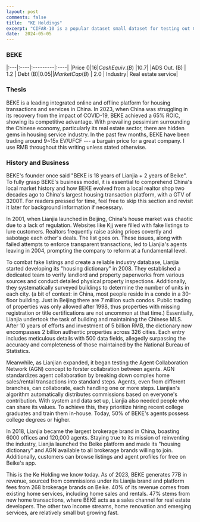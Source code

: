 ```yaml
---
layout: post
comments: false
title:  "KE Holdings"
excerpt: "CIFAR-10 is a popular dataset small dataset for testing out Computer Vision Deep Learning learning methods. We're seeing a lot of improvements. But what is the human baseline?"
date:  2024-05-05 
---
```


### BEKE

|:---|:----|:---------|:----|
|Price ($) | 16 | Cash Equiv. (B$) |10.7|
|ADS Out. (B) | 1.2 | Debt (B$)| 0.05 |
|Market Cap (B$) | 2.0 | Industry| Real estate service|

### Thesis
BEKE is a leading integrated online and offline platform for housing transactions and services in China. In 2023, when China was struggling in its recovery from the impact of COVID-19, BEKE achieved a 65% ROIC, showing its competitive advantage. With prevailing pessimism surrounding the Chinese economy, particularly its real estate sector, there are hidden gems in housing service industry. In the past few months, BEKE have been trading around 9~15x EV/UFCF --- a bargain price for a great company.  I use RMB throughout this writing unless stated otherwise.

### History and Business
BEKE's founder once said "BEKE is 18 years of Lianjia + 2 years of Beike". To fully grasp BEKE's business model, it is essential to comprehend China's local market history and how BEKE evolved from a local realtor shop two decades ago to China's largest housing transaction platform, with a GTV of 3200T. For readers pressed for time, feel free to skip this section and revisit it later for background information if necessary.

In 2001, when Lianjia launched in Beijing, China's house market was chaotic due to a lack of regulation. Websites like Kjj were filled with fake listings to lure customers. Realtors frequently raise asking prices covertly and sabotage each other's deals. The list goes on. These issues, along with failed attempts to enforce transparent transactions, led to Lianjia's agents leaving in 2004, prompting the company to reform at a fundamental level. 

To combat fake listings and create a reliable industry database, Lianjia started developing its "housing dictionary" in 2008. They established a dedicated team to verify landlord and property paperworks from various sources and conduct detailed physical property inspections. Additionally, they systematically surveyed buildings to determine the number of units in each city. (a bit of context: in China, most people reside in a condo in a 30-floor building. Just in Beijing there are 7 million such condos. Public trading of properties was only allowed after 1998, thus properties with missing registration or title certifications are not uncommon at that time.) Essentially, Lianjia undertook the task of building and maintaining the Chinese MLS. After 10 years of efforts and investment of 5 billion RMB, the dictionary now encompasses 2 billion authentic properties across 326 cities. Each entry includes meticulous details with 500 data fields, allegedly surpassing the accuracy and completeness of those maintained by the National Bureau of Statistics.

Meanwhile, as Lianjian expanded, it began testing the Agent Collaboration Network (AGN) concept to forster collabration between agents. AGN standardizes agent collaboration by breaking down complex home sales/rental transactions into standard steps. Agents, even from different branches, can collaborate, each handling one or more steps. Lianjian's algorithm automatically distributes commissions based on everyone's contribution. With system and data set up, Lianjia also needed people who can share its values. To achieve this, they prioritize hiring recent college graduates and train them in-house. Today, 50% of BEKE's agents possess college degrees or higher.

In 2018, Lianjia became the largest brokerage brand in China, boasting 6000 offices and 120,000 agents. Staying true to its mission of reinventing the industry, Lianjia launched the Beike platform and made its "housing dictionary" and AGN available to all brokerage brands willing to join. Additionally, customers can browse listings and agent profiles for free on Beike's app.

This is the Ke Holding we know today. As of 2023, BEKE generates 77B in revenue, sourced from commissions under its Lianjia brand and platform fees from 268 brokerage brands on Beike. 40% of its revenue comes from existing home services, including home sales and rentals. 47% stems from new home transactions, where BEKE acts as a sales channel for real estate developers. The other two income streams, home renovation and emerging services, are relatively small but growing fast.
